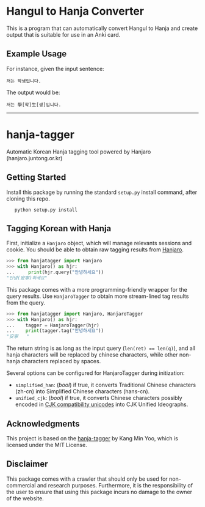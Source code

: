 # Hangul to Hanja Converter #

This is a program that can automatically convert Hangul to Hanja and create output that is suitable for use in an Anki card.

## Example Usage ##

For instance, given the input sentence:

```
저는 학생입니다.
```

The output would be:

```
저는 學[학]生[생]입니다.
```

---


# hanja-tagger #

Automatic Korean Hanja tagging tool powered by Hanjaro (hanjaro.juntong.or.kr)

## Getting Started ##

Install this package by running the standard `setup.py` install command, after cloning this repo.

```
   python setup.py install
```

## Tagging Korean with Hanja ##

First, initialize a `Hanjaro` object, which will manage relevants sessions and cookie.
You should be able to obtain raw tagging results from [Hanjaro](http://hanjaro.juntong.or.kr).

```python
>>> from hanjatagger import Hanjaro
>>> with Hanjaro() as hjr:
...     print(hjr.query("안녕하세요"))
"안녕(安寧)하세요"
```

This package comes with a more programming-friendly wrapper for the query results. Use `HanjaroTagger` to obtain more stream-lined tag results from the query.

```python
>>> from hanjatagger import Hanjaro, HanjaroTagger
>>> with Hanjaro() as hjr:
...    tagger = HanjaroTagger(hjr)
...    print(tagger.tag("안녕하세요"))
"安寧   "
```

The return string is as long as the input query (`len(ret) == len(q)`), and all hanja characters will be replaced by chinese characters, while other non-hanja characters replaced by spaces.

Several options can be configured for HanjaroTagger during initization:

  * `simplified_han`: (*bool*) if true, it converts Traditional Chinese characters (zh-cn) into Simplified Chinese characters (hans-cn).
  * `unified_cjk`: (*bool*) if true, it converts Chinese characters possibly encoded in [CJK compatibility unicodes](https://en.wikipedia.org/wiki/Unicode_compatibility_characters) into CJK Unified Ideographs.

## Acknowledgments

This project is based on the [hanja-tagger](https://github.com/kaniblu/hanja-tagger) by Kang Min Yoo, which is licensed under the MIT License.


## Disclaimer ##

This package comes with a crawler that should only be used for non-commercial and research purposes. Furthermore, it is the responsibility of the user to ensure that using this package incurs no damage to the owner of the website.

